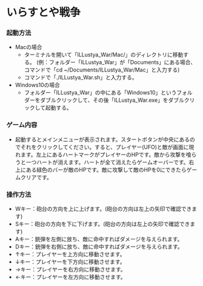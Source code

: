 # いらすとや戦争
### 起動方法
- Macの場合
    - ターミナルを開いて「ILLustya_War/Mac/」のディレクトリに移動する。
    (例：フォルダー「ILLustya_War」が「Documents」にある場合、コマンドで「cd ~/Documents/ILLustya_War/Mac」と入力する)
    - コマンドで「./ILLustya_War.sh」と入力する。
- Windows10の場合
    - フォルダー「ILLustya_War」の中にある「Windows10」というフォルダーをダブルクリックして、その後「ILLustya_War.exe」をダブルクリックして起動する。

### ゲーム内容
- 起動するとメインメニューが表示されます。スタートボタンが中央にあるのでそれをクリックしてください。すると、プレイヤー(UFO)と敵が画面に現れます。左上にあるハートマークがプレイヤーのHPです。敵から攻撃を喰らうと一つハートが消えます。ハートが全て消えたらゲームオーバーです。右上にある緑色のバーが敵のHPです。敵に攻撃して敵のHPを0にできたらゲームクリアです。

### 操作方法
- Wキー：砲台の方向を上に上げます。(砲台の方向は左上の矢印で確認できます)
- Sキー：砲台の方向を下に下げます。(砲台の方向は左上の矢印で確認できます)
- Aキー：銃弾を左側に放ち、敵に命中すればダメージを与えられます。
- Dキー：銃弾を右側に放ち、敵に命中すればダメージを与えられます。
- ↑キー：プレイヤーを上方向に移動させます。
- ↓キー：プレイヤーを下方向に移動させます。
- →キー：プレイヤーを右方向に移動させます。
- ←キー：プレイヤーを左方向に移動させます。

